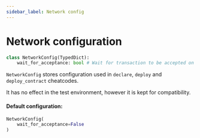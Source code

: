 ```yaml
---
sidebar_label: Network config
---
```

# Network configuration
```python
class NetworkConfig(TypedDict):
    wait_for_acceptance: bool # Wait for transaction to be accepted on chain
```

`NetworkConfig` stores configuration used in `declare`, `deploy` and `deploy_contract` cheatcodes.

It has no effect in the test environment, however it is kept for compatibility.

#### Default configuration:
```python
NetworkConfig(
    wait_for_acceptance=False
)
```